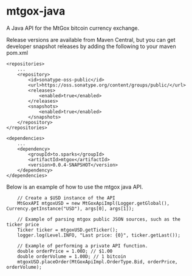 mtgox-java
==========

A Java API for the MtGox bitcoin currency exchange.

Release versions are available from Maven Central, but you can get developer snapshot releases by adding the following to your maven pom.xml

    <repositories>
        ...
        <repository>
            <id>sonatype-oss-public</id>
            <url>https://oss.sonatype.org/content/groups/public/</url>
            <releases>
                <enabled>true</enabled>
            </releases>
            <snapshots>
                <enabled>true</enabled>
            </snapshots>
        </repository>
    </repositories>

    <dependencies>
        ...
        <dependency>
            <groupId>to.sparks</groupId>
            <artifactId>mtgox</artifactId>
            <version>0.0.4-SNAPSHOT</version>
        </dependency>
    </dependencies>

Below is an example of how to use the mtgox java API.

        // Create a $USD instance of the API
        MtGoxAPI mtgoxUSD = new MtGoxApiImpl(Logger.getGlobal(), Currency.getInstance("USD"), args[0], args[1]);

        // Example of parsing mtgox public JSON sources, such as the ticker price
        Ticker ticker = mtgoxUSD.getTicker();
        logger.log(Level.INFO, "Last price: {0}", ticker.getLast());

        // Example of performing a private API function.
        double orderPrice = 1.00D; // $1.00
        double orderVolume = 1.00D; // 1 bitcoin
        mtgoxUSD.placeOrder(MtGoxApiImpl.OrderType.Bid, orderPrice, orderVolume);
